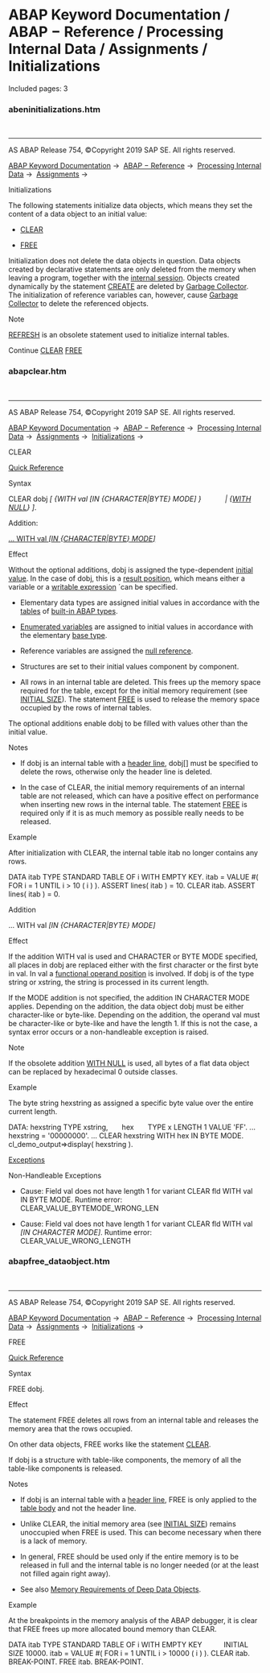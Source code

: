 # ABAP Keyword Documentation / ABAP − Reference / Processing Internal Data / Assignments / Initializations

Included pages: 3


### abeninitializations.htm

  

* * *

AS ABAP Release 754, ©Copyright 2019 SAP SE. All rights reserved.

[ABAP Keyword Documentation](https://help.sap.com/doc/abapdocu_754_index_htm/7.54/en-US/abenabap.htm) →  [ABAP − Reference](https://help.sap.com/doc/abapdocu_754_index_htm/7.54/en-US/abenabap_reference.htm) →  [Processing Internal Data](https://help.sap.com/doc/abapdocu_754_index_htm/7.54/en-US/abenabap_data_working.htm) →  [Assignments](https://help.sap.com/doc/abapdocu_754_index_htm/7.54/en-US/abenvalue_assignments.htm) → 

Initializations

The following statements initialize data objects, which means they set the content of a data object to an initial value:

-   [CLEAR](https://help.sap.com/doc/abapdocu_754_index_htm/7.54/en-US/abapclear.htm)

-   [FREE](https://help.sap.com/doc/abapdocu_754_index_htm/7.54/en-US/abapfree_dataobject.htm)

Initialization does not delete the data objects in question. Data objects created by declarative statements are only deleted from the memory when leaving a program, together with the [internal session](https://help.sap.com/doc/abapdocu_754_index_htm/7.54/en-US/abeninternal_session_glosry.htm "Glossary Entry"). Objects created dynamically by the statement [CREATE](https://help.sap.com/doc/abapdocu_754_index_htm/7.54/en-US/abapcreate_object.htm) are deleted by [Garbage Collector](https://help.sap.com/doc/abapdocu_754_index_htm/7.54/en-US/abengarbage_collector_glosry.htm "Glossary Entry"). The initialization of reference variables can, however, cause [Garbage Collector](https://help.sap.com/doc/abapdocu_754_index_htm/7.54/en-US/abengarbage_collector_glosry.htm "Glossary Entry") to delete the referenced objects.

Note

[REFRESH](https://help.sap.com/doc/abapdocu_754_index_htm/7.54/en-US/abaprefresh_itab.htm) is an obsolete statement used to initialize internal tables.

Continue
[CLEAR](https://help.sap.com/doc/abapdocu_754_index_htm/7.54/en-US/abapclear.htm)
[FREE](https://help.sap.com/doc/abapdocu_754_index_htm/7.54/en-US/abapfree_dataobject.htm)


### abapclear.htm

  

* * *

AS ABAP Release 754, ©Copyright 2019 SAP SE. All rights reserved.

[ABAP Keyword Documentation](https://help.sap.com/doc/abapdocu_754_index_htm/7.54/en-US/abenabap.htm) →  [ABAP − Reference](https://help.sap.com/doc/abapdocu_754_index_htm/7.54/en-US/abenabap_reference.htm) →  [Processing Internal Data](https://help.sap.com/doc/abapdocu_754_index_htm/7.54/en-US/abenabap_data_working.htm) →  [Assignments](https://help.sap.com/doc/abapdocu_754_index_htm/7.54/en-US/abenvalue_assignments.htm) →  [Initializations](https://help.sap.com/doc/abapdocu_754_index_htm/7.54/en-US/abeninitializations.htm) → 

CLEAR

[Quick Reference](https://help.sap.com/doc/abapdocu_754_index_htm/7.54/en-US/abapclear_shortref.htm)

Syntax

CLEAR dobj *\[* *{*WITH val *\[*IN *{*CHARACTER*|*BYTE*}* MODE*\]* *}*
           *|* *{*[WITH NULL](https://help.sap.com/doc/abapdocu_754_index_htm/7.54/en-US/abapclear_with_null.htm)*}* *\]*.

Addition:

[... WITH val *\[*IN *{*CHARACTER*|*BYTE*}* MODE*\]*](#!ABAP_ONE_ADD@1@)

Effect

Without the optional additions, dobj is assigned the type-dependent [initial value](https://help.sap.com/doc/abapdocu_754_index_htm/7.54/en-US/abeninitial_value_glosry.htm "Glossary Entry"). In the case of dobj, this is a [result position](https://help.sap.com/doc/abapdocu_754_index_htm/7.54/en-US/abenresult_position_glosry.htm "Glossary Entry"), which means either a variable or a [writable expression](https://help.sap.com/doc/abapdocu_754_index_htm/7.54/en-US/abenwritable_expression_glosry.htm "Glossary Entry") ´can be specified.

-   Elementary data types are assigned initial values in accordance with the [tables](https://help.sap.com/doc/abapdocu_754_index_htm/7.54/en-US/abenbuilt_in_types_complete.htm) of [built-in ABAP types](https://help.sap.com/doc/abapdocu_754_index_htm/7.54/en-US/abenpredefined_abap_type_glosry.htm "Glossary Entry").
    
-   [Enumerated variables](https://help.sap.com/doc/abapdocu_754_index_htm/7.54/en-US/abenenumerated_variable_glosry.htm "Glossary Entry") are assigned to initial values in accordance with the elementary [base type](https://help.sap.com/doc/abapdocu_754_index_htm/7.54/en-US/abenbase_type_glosry.htm "Glossary Entry").
    
-   Reference variables are assigned the [null reference](https://help.sap.com/doc/abapdocu_754_index_htm/7.54/en-US/abennull_reference_glosry.htm "Glossary Entry").
    
-   Structures are set to their initial values component by component.
    
-   All rows in an internal table are deleted. This frees up the memory space required for the table, except for the initial memory requirement (see [INITIAL SIZE](https://help.sap.com/doc/abapdocu_754_index_htm/7.54/en-US/abaptypes_itab.htm)). The statement [FREE](https://help.sap.com/doc/abapdocu_754_index_htm/7.54/en-US/abapfree_dataobject.htm) is used to release the memory space occupied by the rows of internal tables.
    

The optional additions enable dobj to be filled with values other than the initial value.

Notes

-   If dobj is an internal table with a [header line](https://help.sap.com/doc/abapdocu_754_index_htm/7.54/en-US/abenheader_line_glosry.htm "Glossary Entry"), dobj\[\] must be specified to delete the rows, otherwise only the header line is deleted.
    
-   In the case of CLEAR, the initial memory requirements of an internal table are not released, which can have a positive effect on performance when inserting new rows in the internal table. The statement [FREE](https://help.sap.com/doc/abapdocu_754_index_htm/7.54/en-US/abapfree_dataobject.htm) is required only if it is as much memory as possible really needs to be released.
    

Example

After initialization with CLEAR, the internal table itab no longer contains any rows.

DATA itab TYPE STANDARD TABLE OF i WITH EMPTY KEY.
itab = VALUE #( FOR i = 1 UNTIL i > 10 ( i ) ).
ASSERT lines( itab ) = 10.
CLEAR itab.
ASSERT lines( itab ) = 0.

Addition

... WITH val *\[*IN *{*CHARACTER*|*BYTE*}* MODE*\]*

Effect

If the addition WITH val is used and CHARACTER or BYTE MODE specified, all places in dobj are replaced either with the first character or the first byte in val. In val a [functional operand position](https://help.sap.com/doc/abapdocu_754_index_htm/7.54/en-US/abenfunctional_position_glosry.htm "Glossary Entry") is involved. If dobj is of the type string or xstring, the string is processed in its current length.

If the MODE addition is not specified, the addition IN CHARACTER MODE applies. Depending on the addition, the data object dobj must be either character-like or byte-like. Depending on the addition, the operand val must be character-like or byte-like and have the length 1. If this is not the case, a syntax error occurs or a non-handleable exception is raised.

Note

If the obsolete addition [WITH NULL](https://help.sap.com/doc/abapdocu_754_index_htm/7.54/en-US/abapclear_with_null.htm) is used, all bytes of a flat data object can be replaced by hexadecimal 0 outside classes.

Example

The byte string hexstring as assigned a specific byte value over the entire current length.

DATA: hexstring TYPE xstring,
      hex       TYPE x LENGTH 1 VALUE 'FF'.
...
hexstring = '00000000'.
...
CLEAR hexstring WITH hex IN BYTE MODE.
cl\_demo\_output=>display( hexstring ).

[Exceptions](https://help.sap.com/doc/abapdocu_754_index_htm/7.54/en-US/abenabap_language_exceptions.htm)

Non-Handleable Exceptions

-   Cause: Field val does not have length 1 for variant CLEAR fld WITH val IN BYTE MODE.
    Runtime error: CLEAR\_VALUE\_BYTEMODE\_WRONG\_LEN
    
-   Cause: Field val does not have length 1 for variant CLEAR fld WITH val *\[*IN CHARACTER MODE*\]*.
    Runtime error: CLEAR\_VALUE\_WRONG\_LENGTH


### abapfree_dataobject.htm

  

* * *

AS ABAP Release 754, ©Copyright 2019 SAP SE. All rights reserved.

[ABAP Keyword Documentation](https://help.sap.com/doc/abapdocu_754_index_htm/7.54/en-US/abenabap.htm) →  [ABAP − Reference](https://help.sap.com/doc/abapdocu_754_index_htm/7.54/en-US/abenabap_reference.htm) →  [Processing Internal Data](https://help.sap.com/doc/abapdocu_754_index_htm/7.54/en-US/abenabap_data_working.htm) →  [Assignments](https://help.sap.com/doc/abapdocu_754_index_htm/7.54/en-US/abenvalue_assignments.htm) →  [Initializations](https://help.sap.com/doc/abapdocu_754_index_htm/7.54/en-US/abeninitializations.htm) → 

FREE

[Quick Reference](https://help.sap.com/doc/abapdocu_754_index_htm/7.54/en-US/abapfree_shortref.htm)

Syntax

FREE dobj.

Effect

The statement FREE deletes all rows from an internal table and releases the memory area that the rows occupied.

On other data objects, FREE works like the statement [CLEAR](https://help.sap.com/doc/abapdocu_754_index_htm/7.54/en-US/abapclear.htm).

If dobj is a structure with table-like components, the memory of all the table-like components is released.

Notes

-   If dobj is an internal table with a [header line](https://help.sap.com/doc/abapdocu_754_index_htm/7.54/en-US/abenheader_line_glosry.htm "Glossary Entry"), FREE is only applied to the [table body](https://help.sap.com/doc/abapdocu_754_index_htm/7.54/en-US/abentable_body_glosry.htm "Glossary Entry") and not the header line.
    
-   Unlike CLEAR, the initial memory area (see [INITIAL SIZE](https://help.sap.com/doc/abapdocu_754_index_htm/7.54/en-US/abaptypes_itab.htm)) remains unoccupied when FREE is used. This can become necessary when there is a lack of memory.
    
-   In general, FREE should be used only if the entire memory is to be released in full and the internal table is no longer needed (or at the least not filled again right away).
    
-   See also [Memory Requirements of Deep Data Objects](https://help.sap.com/doc/abapdocu_754_index_htm/7.54/en-US/abenmemory_consumption_1.htm).
    

Example

At the breakpoints in the memory analysis of the ABAP debugger, it is clear that FREE frees up more allocated bound memory than CLEAR.

DATA itab TYPE STANDARD TABLE OF i WITH EMPTY KEY
          INITIAL SIZE 10000.
itab = VALUE #( FOR i = 1 UNTIL i > 10000 ( i ) ).
CLEAR itab.
BREAK-POINT.
FREE itab.
BREAK-POINT.
